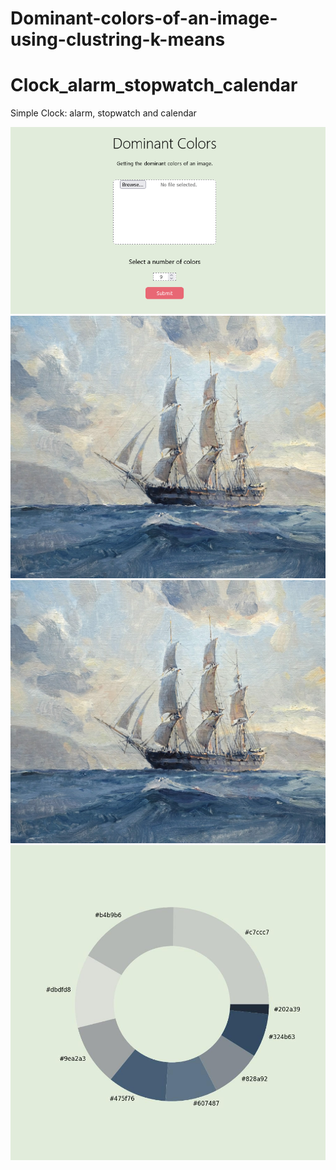 # Dominant-colors-of-an-image-using-clustring-k-means

# Clock_alarm_stopwatch_calendar
Simple Clock: alarm, stopwatch and calendar 

![alt text]( /visualization/Dominant_Colors_web.png )
![alt text]( /visualization/input.jpg )
![alt text]( /visualization/input.jpg )
![alt text]( /visualization/result-2.jpg )

  
